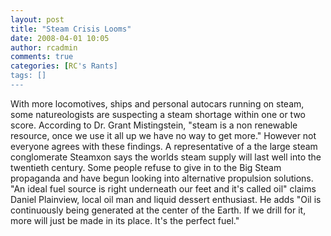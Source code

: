 ```yaml
---
layout: post
title: "Steam Crisis Looms"
date: 2008-04-01 10:05
author: rcadmin
comments: true
categories: [RC's Rants]
tags: []
---
```

With more locomotives, ships and personal autocars running on steam, some natureologists are suspecting a steam shortage within one or two score. According to Dr. Grant Mistingstein, "steam is a non renewable resource, once we use it all up we have no way to get more." However not everyone agrees with these findings. A representative of a the large steam conglomerate Steamxon says the worlds steam supply will last well into the twentieth century. Some people refuse to give in to the Big Steam propaganda and have begun looking into alternative propulsion solutions. "An ideal fuel source is right underneath our feet and it's called oil" claims Daniel Plainview, local oil man and liquid dessert enthusiast. He adds "Oil is continuously being generated at the center of the Earth. If we drill for it, more will just be made in its place. It's the perfect fuel."
